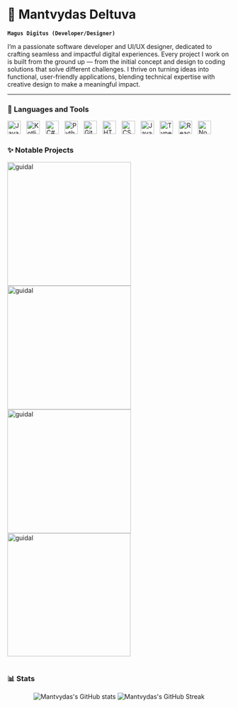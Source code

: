 # 🥑 Mantvydas Deltuva

**`Magus Digitus (Developer/Designer)`**

I’m a passionate software developer and UI/UX designer, dedicated to crafting seamless and impactful digital experiences. Every project I work on is built from the ground up — from the initial concept and design to coding solutions that solve different challenges. I thrive on turning ideas into functional, user-friendly applications, blending technical expertise with creative design to make a meaningful impact.

---

### 🔧 Languages and Tools

<img align="left" alt="Java" width="30px" style="padding-right:10px;" src="https://cdn.jsdelivr.net/gh/devicons/devicon/icons/java/java-original.svg"/>
<img align="left" alt="Kotlin" width="30px" style="padding-right:10px;" src="https://cdn.jsdelivr.net/gh/devicons/devicon/icons/kotlin/kotlin-original.svg"/>
<img align="left" alt="C#" width="30px" style="padding-right:10px;" src="https://cdn.jsdelivr.net/gh/devicons/devicon/icons/csharp/csharp-original.svg" />
<img align="left" alt="Python" width="30px" style="padding-right:10px;" src="https://cdn.jsdelivr.net/gh/devicons/devicon/icons/python/python-plain.svg" />
<img align="left" alt="Git" width="30px" style="padding-right:10px;" src="https://cdn.jsdelivr.net/gh/devicons/devicon/icons/git/git-original.svg" />
<img align="left" alt="HTML" width="30px" style="padding-right:10px;" src="https://cdn.jsdelivr.net/gh/devicons/devicon/icons/html5/html5-plain.svg" />
<img align="left" alt="CSS" width="30px" style="padding-right:10px;" src="https://cdn.jsdelivr.net/gh/devicons/devicon/icons/css3/css3-plain.svg" />
<img align="left" alt="JavaScript" width="30px" style="padding-right:10px;" src="https://cdn.jsdelivr.net/gh/devicons/devicon/icons/javascript/javascript-plain.svg" />
<img align="left" alt="TypeScript" width="30px" style="padding-right:10px;" src="https://cdn.jsdelivr.net/gh/devicons/devicon/icons/typescript/typescript-plain.svg" />
<img align="left" alt="React" width="30px" style="padding-right:10px;" src="https://cdn.jsdelivr.net/gh/devicons/devicon/icons/react/react-original.svg" />
<img align="left" alt="NodeJS" width="30px" style="padding-right:10px;" src="https://cdn.jsdelivr.net/gh/devicons/devicon/icons/nodejs/nodejs-original.svg" />
<br />

#

### ✨ Notable Projects

<p align="left">
  <a href="https://github.com/mantvydasdeltuva/guidal">
    <img width="279" src="https://denvercoder1-github-readme-stats.vercel.app/api/pin/?username=mantvydasdeltuva&repo=guidal&theme=apprentice&border_radius=8&hide_border=true" alt="guidal">
  </a>
  <a href="https://github.com/mantvydasdeltuva/guidal">
    <img width="279" src="https://denvercoder1-github-readme-stats.vercel.app/api/pin/?username=mantvydasdeltuva&repo=guidal&theme=apprentice&border_radius=8&hide_border=true" alt="guidal">
  </a>
  <a href="https://github.com/mantvydasdeltuva/guidal">
    <img width="279" src="https://denvercoder1-github-readme-stats.vercel.app/api/pin/?username=mantvydasdeltuva&repo=guidal&theme=apprentice&border_radius=8&hide_border=true" alt="guidal">
  </a>
  <a href="https://github.com/mantvydasdeltuva/guidal">
    <img width="278" src="https://denvercoder1-github-readme-stats.vercel.app/api/pin/?username=mantvydasdeltuva&repo=guidal&theme=react&bg_color=1F222E&title_color=F85D7F&hide_border=true&icon_color=F8D866&show_icons=false" alt="guidal">
  </a>
</p>

#

### 📊 Stats

<div align="center">
<img src="https://github-readme-stats.vercel.app/api?username=mantvydasdeltuva&theme=apprentice&card_width=400&line_height=26&border_radius=8&show_icons=true&hide_title=true&hide_border=true" alt="Mantvydas's GitHub stats">
<img src="https://streak-stats.demolab.com?user=mantvydasdeltuva&theme=apprentice&card_width=400&card_height=171&border_radius=8&show_icons=true&hide_border=true&background=1E242A&stroke=3D444D&ring=44911B&fire=44911B&currStreakNum=44911B&sideNums=F0F6FC&currStreakLabel=F0F6FC&dates=9198A1&sideLabels=F0F6FC" alt="Mantvydas's GitHub Streak">
</div>
